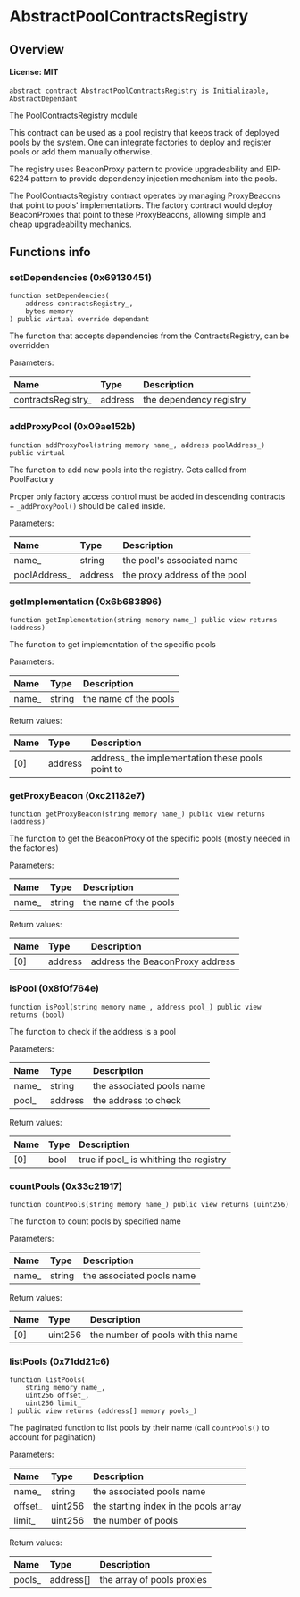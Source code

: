 # AbstractPoolContractsRegistry

## Overview

#### License: MIT

```solidity
abstract contract AbstractPoolContractsRegistry is Initializable, AbstractDependant
```

The PoolContractsRegistry module

This contract can be used as a pool registry that keeps track of deployed pools by the system.
One can integrate factories to deploy and register pools or add them manually otherwise.

The registry uses BeaconProxy pattern to provide upgradeability and EIP-6224 pattern to provide dependency
injection mechanism into the pools.

The PoolContractsRegistry contract operates by managing ProxyBeacons that point to pools' implementations.
The factory contract would deploy BeaconProxies that point to these ProxyBeacons, allowing simple and cheap
upgradeability mechanics.
## Functions info

### setDependencies (0x69130451)

```solidity
function setDependencies(
    address contractsRegistry_,
    bytes memory
) public virtual override dependant
```

The function that accepts dependencies from the ContractsRegistry, can be overridden


Parameters:

| Name               | Type    | Description             |
| :----------------- | :------ | :---------------------- |
| contractsRegistry_ | address | the dependency registry |

### addProxyPool (0x09ae152b)

```solidity
function addProxyPool(string memory name_, address poolAddress_) public virtual
```

The function to add new pools into the registry. Gets called from PoolFactory

Proper only factory access control must be added in descending contracts + `_addProxyPool()` should be called inside.



Parameters:

| Name         | Type    | Description                   |
| :----------- | :------ | :---------------------------- |
| name_        | string  | the pool's associated name    |
| poolAddress_ | address | the proxy address of the pool |

### getImplementation (0x6b683896)

```solidity
function getImplementation(string memory name_) public view returns (address)
```

The function to get implementation of the specific pools


Parameters:

| Name  | Type   | Description            |
| :---- | :----- | :--------------------- |
| name_ | string | the name of the pools  |


Return values:

| Name | Type    | Description                                      |
| :--- | :------ | :----------------------------------------------- |
| [0]  | address | address_ the implementation these pools point to |

### getProxyBeacon (0xc21182e7)

```solidity
function getProxyBeacon(string memory name_) public view returns (address)
```

The function to get the BeaconProxy of the specific pools (mostly needed in the factories)


Parameters:

| Name  | Type   | Description            |
| :---- | :----- | :--------------------- |
| name_ | string | the name of the pools  |


Return values:

| Name | Type    | Description                     |
| :--- | :------ | :------------------------------ |
| [0]  | address | address the BeaconProxy address |

### isPool (0x8f0f764e)

```solidity
function isPool(string memory name_, address pool_) public view returns (bool)
```

The function to check if the address is a pool


Parameters:

| Name  | Type    | Description                |
| :---- | :------ | :------------------------- |
| name_ | string  | the associated pools name  |
| pool_ | address | the address to check       |


Return values:

| Name | Type | Description                            |
| :--- | :--- | :------------------------------------- |
| [0]  | bool | true if pool_ is whithing the registry |

### countPools (0x33c21917)

```solidity
function countPools(string memory name_) public view returns (uint256)
```

The function to count pools by specified name


Parameters:

| Name  | Type   | Description                |
| :---- | :----- | :------------------------- |
| name_ | string | the associated pools name  |


Return values:

| Name | Type    | Description                        |
| :--- | :------ | :--------------------------------- |
| [0]  | uint256 | the number of pools with this name |

### listPools (0x71dd21c6)

```solidity
function listPools(
    string memory name_,
    uint256 offset_,
    uint256 limit_
) public view returns (address[] memory pools_)
```

The paginated function to list pools by their name (call `countPools()` to account for pagination)


Parameters:

| Name    | Type    | Description                            |
| :------ | :------ | :------------------------------------- |
| name_   | string  | the associated pools name              |
| offset_ | uint256 | the starting index in the pools array  |
| limit_  | uint256 | the number of pools                    |


Return values:

| Name   | Type      | Description                |
| :----- | :-------- | :------------------------- |
| pools_ | address[] | the array of pools proxies |
